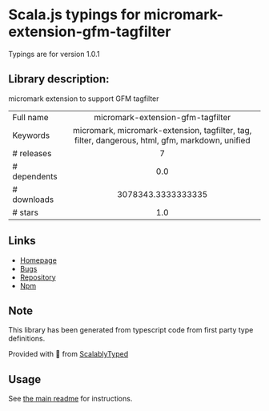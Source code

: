 
# Scala.js typings for micromark-extension-gfm-tagfilter

Typings are for version 1.0.1

## Library description:
micromark extension to support GFM tagfilter

|                    |                 |
| ------------------ | :-------------: |
| Full name          | micromark-extension-gfm-tagfilter |
| Keywords           | micromark, micromark-extension, tagfilter, tag, filter, dangerous, html, gfm, markdown, unified |
| # releases         | 7 |
| # dependents       | 0.0 |
| # downloads        | 3078343.3333333335 |
| # stars            | 1.0 |

## Links
- [Homepage](https://github.com/micromark/micromark-extension-gfm-tagfilter#readme)
- [Bugs](https://github.com/micromark/micromark-extension-gfm-tagfilter/issues)
- [Repository](https://github.com/micromark/micromark-extension-gfm-tagfilter)
- [Npm](https://www.npmjs.com/package/micromark-extension-gfm-tagfilter)
    


## Note
This library has been generated from typescript code from first party type definitions.

Provided with :purple_heart: from [ScalablyTyped](https://github.com/oyvindberg/ScalablyTyped)

## Usage
See [the main readme](../../readme.md) for instructions.


